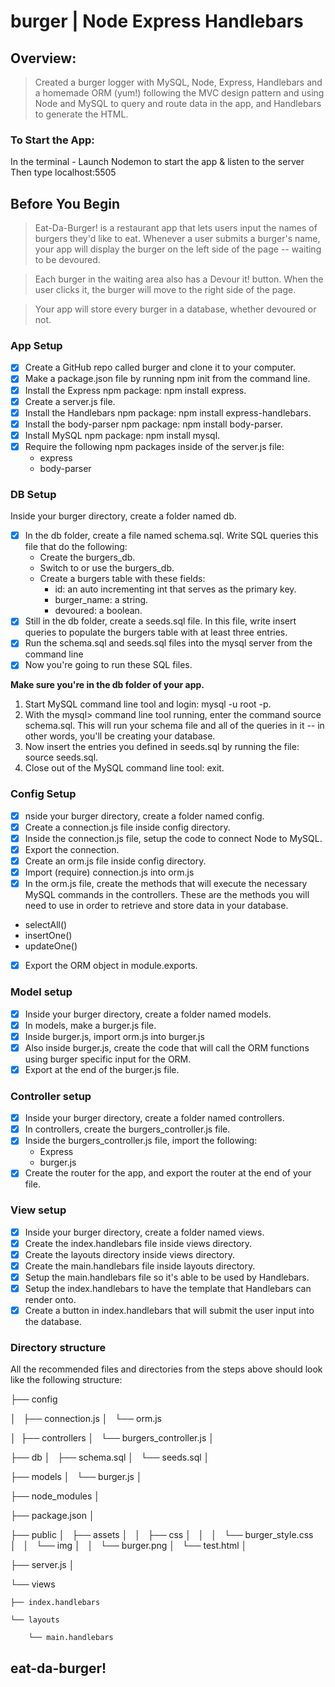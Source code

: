 # burger | Node Express Handlebars

## Overview:
> Created a burger logger with MySQL, Node, Express, Handlebars and a homemade ORM (yum!) following the MVC design pattern and using Node and MySQL to query and route data in the app, and Handlebars to generate the HTML.

### To Start the App:
In the terminal - Launch Nodemon to start the app & listen to the server
Then type localhost:5505

## Before You Begin
> Eat-Da-Burger! is a restaurant app that lets users input the names of burgers they'd like to eat.
Whenever a user submits a burger's name, your app will display the burger on the left side of the page -- waiting to be devoured.

> Each burger in the waiting area also has a Devour it! button. When the user clicks it, the burger will move to the right side of the page. 

> Your app will store every burger in a database, whether devoured or not.

### App Setup
- [x] Create a GitHub repo called burger and clone it to your computer.
- [x] Make a package.json file by running npm init from the command line.
- [x] Install the Express npm package: npm install express.
- [x] Create a server.js file.
- [x] Install the Handlebars npm package: npm install express-handlebars.
- [x] Install the body-parser npm package: npm install body-parser.
- [x] Install MySQL npm package: npm install mysql.
- [x] Require the following npm packages inside of the server.js file:
    * express
    * body-parser

### DB Setup
Inside your burger directory, create a folder named db.
- [x] In the db folder, create a file named schema.sql. Write SQL queries this file that do the following:
    * Create the burgers_db.
    * Switch to or use the burgers_db.
    * Create a burgers table with these fields:
        * id: an auto incrementing int that serves as the primary key.
        * burger_name: a string.
        * devoured: a boolean.
- [x] Still in the db folder, create a seeds.sql file. In this file, write insert queries to populate the burgers table with at least three entries.
- [x] Run the schema.sql and seeds.sql files into the mysql server from the command line
- [x] Now you're going to run these SQL files.

**Make sure you're in the db folder of your app.**
1. Start MySQL command line tool and login: mysql -u root -p.
2. With the mysql> command line tool running, enter the command source schema.sql. This will run your schema file and all of the queries in it -- in other words, you'll be creating your database.
3. Now insert the entries you defined in seeds.sql by running the file: source seeds.sql.
4. Close out of the MySQL command line tool: exit.

### Config Setup
- [x] nside your burger directory, create a folder named config.
- [x] Create a connection.js file inside config directory.
- [x] Inside the connection.js file, setup the code to connect Node to MySQL.
- [x] Export the connection.
- [x] Create an orm.js file inside config directory.
- [x] Import (require) connection.js into orm.js
- [x] In the orm.js file, create the methods that will execute the necessary MySQL commands in the controllers. These are the methods you will need to use in order to retrieve and store data in your database.
* selectAll()
* insertOne()
* updateOne()
- [x] Export the ORM object in module.exports.

### Model setup
- [x] Inside your burger directory, create a folder named models.
- [x] In models, make a burger.js file.
- [x] Inside burger.js, import orm.js into burger.js
- [x] Also inside burger.js, create the code that will call the ORM functions using burger specific input for the ORM.
- [x] Export at the end of the burger.js file.

### Controller setup
- [x] Inside your burger directory, create a folder named controllers.
- [x] In controllers, create the burgers_controller.js file.
- [x] Inside the burgers_controller.js file, import the following:
    * Express
    * burger.js
- [x] Create the router for the app, and export the router at the end of your file.

### View setup
- [x] Inside your burger directory, create a folder named views.
- [x] Create the index.handlebars file inside views directory.
- [x] Create the layouts directory inside views directory.
- [x] Create the main.handlebars file inside layouts directory.
- [x] Setup the main.handlebars file so it's able to be used by Handlebars.
- [x] Setup the index.handlebars to have the template that Handlebars can render onto.
- [x] Create a button in index.handlebars that will submit the user input into the database.

### Directory structure
All the recommended files and directories from the steps above should look like the following structure:

├── config

│   ├── connection.js
│   
    └── orm.js

│ 
├── controllers
│   
    └── burgers_controller.js
│

├── db
│   
    ├── schema.sql
│   
    └── seeds.sql
│

├── models
│   
    └── burger.js
│ 

├── node_modules
│ 

├── package.json
│

├── public
│   
    ├── assets
│   
    │   ├── css
│   
    │   │   └── burger_style.css
│   
    │   └── img
│   
    │       └── burger.png
│   
    └── test.html
│

├── server.js
│

└── views

    ├── index.handlebars

    └── layouts

        └── main.handlebars

## eat-da-burger!
